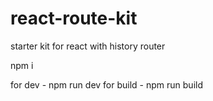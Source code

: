 # react-route-kit
starter kit for react with history router

npm i

for dev - npm run dev
for build - npm run build
